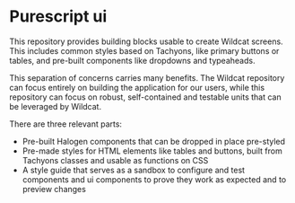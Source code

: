 # Purescript ui

This repository provides building blocks usable to create Wildcat screens. This includes common styles based on Tachyons, like primary buttons or tables, and pre-built components like dropdowns and typeaheads.

This separation of concerns carries many benefits. The Wildcat repository can focus entirely on building the application for our users, while this repository can focus on robust, self-contained and testable units that can be leveraged by Wildcat.

There are three relevant parts:

- Pre-built Halogen components that can be dropped in place pre-styled
- Pre-made styles for HTML elements like tables and buttons, built from Tachyons classes and usable as functions on CSS
- A style guide that serves as a sandbox to configure and test components and ui components to prove they work as expected and to preview changes
